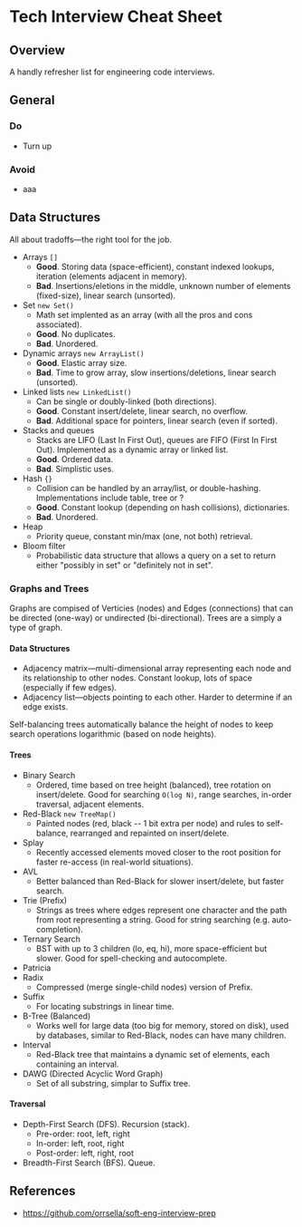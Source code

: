# Tech Interview Cheat Sheet

## Overview

A handly refresher list for engineering code interviews.

## General

### Do

* Turn up

### Avoid

* aaa

## Data Structures

All about tradoffs—the right tool for the job.

* Arrays `[]`
  * **Good**. Storing data (space-efficient), constant indexed lookups, iteration (elements adjacent in memory).
  * **Bad**. Insertions/eletions in the middle, unknown number of elements (fixed-size), linear search (unsorted).
* Set `new Set()`
  * Math set implented as an array (with all the pros and cons associated).
  * **Good**. No duplicates.
  * **Bad**. Unordered.
* Dynamic arrays `new ArrayList()`
  * **Good**. Elastic array size.
  * **Bad**. Time to grow array, slow insertions/deletions, linear search (unsorted).
* Linked lists `new LinkedList()`
  * Can be single or doubly-linked (both directions).
  * **Good**. Constant insert/delete, linear search, no overflow.
  * **Bad**. Additional space for pointers, linear search (even if sorted).
* Stacks and queues
  * Stacks are LIFO (Last In First Out), queues are FIFO (First In First Out). Implemented as a dynamic array or linked list.
  * **Good**. Ordered data. 
  * **Bad**. Simplistic uses.
* Hash `{}`
  * Collision can be handled by an array/list, or double-hashing. Implementations include table, tree or ?
  * **Good**. Constant lookup (depending on hash collisions), dictionaries.
  * **Bad**. Unordered.
* Heap
  * Priority queue, constant min/max (one, not both) retrieval.
* Bloom filter
  * Probabilistic data structure that allows a query on a set to return either "possibly in set" or "definitely not in set".

### Graphs and Trees

Graphs are compised of Verticies (nodes) and Edges (connections) that can be directed (one-way) or undirected (bi-directional). Trees are a simply a type of graph.

#### Data Structures
  
* Adjacency matrix—multi-dimensional array representing each node and its relationship to other nodes. Constant lookup, lots of space (especially if few edges).
* Adjacency list—objects pointing to each other. Harder to determine if an edge exists.

Self-balancing trees automatically balance the height of nodes to keep search operations logarithmic (based on node heights). 

#### Trees

* Binary Search
  * Ordered, time based on tree height (balanced), tree rotation on insert/delete. Good for searching `O(log N)`, range searches, in-order traversal, adjacent elements.
* Red-Black `new TreeMap()`
  * Painted nodes (red, black -- 1 bit extra per node) and rules to self-balance, rearranged and repainted on insert/delete.
* Splay
  * Recently accessed elements moved closer to the root position for faster re-access (in real-world situations).
* AVL
  * Better balanced than Red-Black for slower insert/delete, but faster search.
* Trie (Prefix)
  * Strings as trees where edges represent one character and the path from root representing a string. Good for string searching (e.g. auto-completion).
* Ternary Search
  * BST with up to 3 children (lo, eq, hi), more space-efficient but slower. Good for spell-checking and autocomplete.
* Patricia
* Radix
  * Compressed (merge single-child nodes) version of Prefix.
* Suffix
  * For locating substrings in linear time.
* B-Tree (Balanced)
  * Works well for large data (too big for memory, stored on disk), used by databases, similar to Red-Black, nodes can have many children.
* Interval
  * Red-Black tree that maintains a dynamic set of elements, each containing an interval.
* DAWG (Directed Acyclic Word Graph)
  * Set of all substring, simplar to Suffix tree.
 
#### Traversal

* Depth-First Search (DFS). Recursion (stack).
  * Pre-order: root, left, right
  * In-order: left, root, right
  * Post-order: left, right, root
* Breadth-First Search (BFS). Queue.

## References

* https://github.com/orrsella/soft-eng-interview-prep

